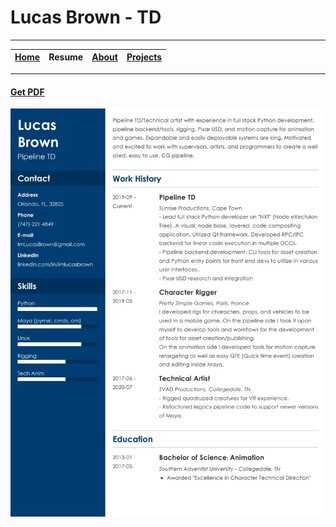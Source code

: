 # Lucas Brown - TD

---

| [Home](index.md) | Resume | [About](about.md) | [Projects](projects.md) |
| ---------------- | ------ | ----------------- | ----------------------- |

---

#### <a href="files/Resume-LucasBrown.pdf" target="_blank">Get PDF</a>

![Resume](images/Resume-LucasBrown.jpg)
